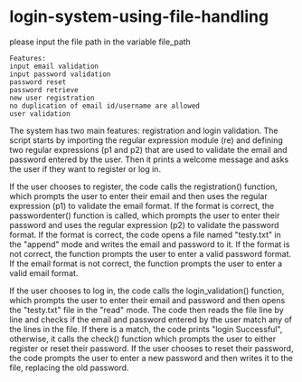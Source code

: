 
# login-system-using-file-handling
please input the file path in the variable file_path 
```
Features:
input email validation
input password validation
password reset
password retrieve
new user registration
no duplication of email id/username are allowed
user validation
```

 The system has two main features: registration and login validation. The script starts by importing the regular expression module (re) and defining two regular expressions (p1 and p2) that are used to validate the email and password entered by the user. Then it prints a welcome message and asks the user if they want to register or log in.

If the user chooses to register, the code calls the registration() function, which prompts the user to enter their email and then uses the regular expression (p1) to validate the email format. If the format is correct, the passwordenter() function is called, which prompts the user to enter their password and uses the regular expression (p2) to validate the password format. If the format is correct, the code opens a file named "testy.txt" in the "append" mode and writes the email and password to it. If the format is not correct, the function prompts the user to enter a valid password format. If the email format is not correct, the function prompts the user to enter a valid email format.

If the user chooses to log in, the code calls the login_validation() function, which prompts the user to enter their email and password and then opens the "testy.txt" file in the "read" mode. The code then reads the file line by line and checks if the email and password entered by the user match any of the lines in the file. If there is a match, the code prints "login Successful", otherwise, it calls the check() function which prompts the user to either register or reset their password. If the user chooses to reset their password, the code prompts the user to enter a new password and then writes it to the file, replacing the old password.
